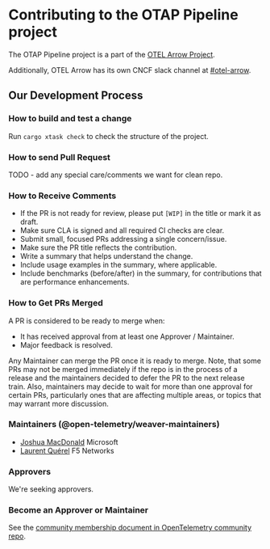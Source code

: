 # Contributing to the OTAP Pipeline project

The OTAP Pipeline project is a part of
the [OTEL Arrow Project](https://github.com/open-telemetry/otel-arrow).

Additionally, OTEL Arrow has its own CNCF slack channel
at [#otel-arrow](https://cloud-native.slack.com/archives/C07S4Q67LTF).

## Our Development Process

### How to build  and test a change

Run `cargo xtask check` to check the structure of the project.

### How to send Pull Request

TODO - add any special care/comments we want for clean repo.

### How to Receive Comments

- If the PR is not ready for review, please put `[WIP]` in the title or mark it
  as draft.
- Make sure CLA is signed and all required CI checks are clear.
- Submit small, focused PRs addressing a single concern/issue.
- Make sure the PR title reflects the contribution.
- Write a summary that helps understand the change.
- Include usage examples in the summary, where applicable.
- Include benchmarks (before/after) in the summary, for contributions that are
  performance enhancements.

### How to Get PRs Merged

A PR is considered to be ready to merge when:

- It has received approval from at least one Approver / Maintainer.
- Major feedback is resolved.

Any Maintainer can merge the PR once it is ready to merge. Note, that some PRs
may not be merged immediately if the repo is in the process of a release and the
maintainers decided to defer the PR to the next release train. Also, maintainers
may decide to wait for more than one approval for certain PRs, particularly ones
that are affecting multiple areas, or topics that may warrant more discussion.

### Maintainers (@open-telemetry/weaver-maintainers)

- [Joshua MacDonald](https://github.com/jmacd) Microsoft
- [Laurent Quérel](https://github.com/lquerel) F5 Networks

### Approvers

We're seeking approvers.

### Become an Approver or Maintainer

See
the [community membership document in OpenTelemetry community repo](https://github.com/open-telemetry/community/blob/master/community-membership.md).
